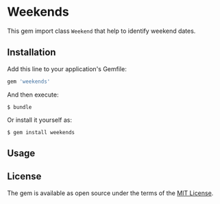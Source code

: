 # Weekends

This gem import class `Weekend` that help to identify weekend dates.

## Installation

Add this line to your application's Gemfile:

```ruby
gem 'weekends'
```

And then execute:

    $ bundle

Or install it yourself as:

    $ gem install weekends

## Usage



## License

The gem is available as open source under the terms of the [MIT License](http://opensource.org/licenses/MIT).

